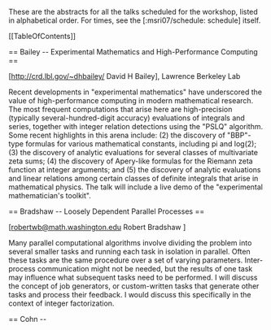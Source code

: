 These are the abstracts for all the talks scheduled for the workshop, listed in 
alphabetical order.  For times, see the [:msri07/schedule: schedule] itself.

[[TableOfContents]]

== Bailey -- Experimental Mathematics and High-Performance Computing ==
 
[http://crd.lbl.gov/~dhbailey/ David H Bailey], Lawrence Berkeley Lab
 
Recent developments in "experimental mathematics" have underscored the value of
high-performance computing in modern mathematical research.  The most frequent
computations that arise here are high-precision (typically
several-hundred-digit accuracy) evaluations of integrals and series, together
with integer relation detections using the "PSLQ" algorithm.  Some recent
highlights in this arena include: (2) the discovery of "BBP"-type formulas for
various mathematical constants, including pi and log(2); (3) the discovery of
analytic evaluations for several classes of multivariate zeta sums; (4) the
discovery of Apery-like formulas for the Riemann zeta function at integer
arguments; and (5) the discovery of analytic evaluations and linear relations
among certain classes of definite integrals that arise in mathematical physics.
The talk will include a live demo of the "experimental mathematician's
toolkit".

== Bradshaw -- Loosely Dependent Parallel Processes ==

[robertwb@math.washington.edu Robert Bradshaw ]

Many parallel computational algorithms involve dividing the problem into
several smaller tasks and running each task in isolation in parallel.  Often
these tasks are the same procedure over a set of varying parameters.
Inter-process communication might not be needed, but the results of one task
may influence what subsequent tasks need to be performed. I will discuss the
concept of job generators, or custom-written tasks that generate other tasks
and process their feedback. I would discuss this specifically in the context of
integer factorization.

== Cohn -- <TITLE> ==
[http://research.microsoft.com/~cohn/ Henry Cohn (Microsoft Research)]

== Cooperman -- Disk-Based Parallel Computing: A New Paradigm ==
[http://www.ccs.neu.edu/home/gene/ Gene Cooperman (Northeastern University)]

Symbolic algebra problems are often characterized by intermediate swell. Hence,
many computations are limited by space rather than by time.  Previously,
practitioners were space-limited by the available aggregate RAM of a
cluster. By using disk as the "new RAM", one can now consider computations that
were previously unthinkable. Such a strategy takes advantage of the parallel
I/O of the many local disks in a cluster. Note that 50 disks provide a parallel
bandwidth of about 2.5 GB/s --- similar to the bandwidth of a single RAM
subsystem. Hence, the local disks of a cluster provide many tens of terabytes
of the new "disk-based RAM", while traditional physical RAM serves as a
cache. Since disk ("disk-based RAM") has poor latency, any computation must be
structured around algorithmic primitives that based on streaming
access. Luckily, in many interesting cases, this is not difficult. We present a
general software architecture and an early implementation of that architecture.


== Edelman -- Interactive Parallel Supercomputing: Today: MATLAB(r) and Python coming Cutting Edge: Symbolic Parallelism with  Mathematica(r) and MAPLE(r) ==
[http://www-math.mit.edu/~edelman/ Alan Edelman (MIT)]

Star-P is a unique technology offered by Interactive Supercomputing after
nurturing at MIT. Star-P through its abstractions is solving the ease of use
problem that has plagued supercomputing. Some of the innovative features of
Star-P are the ability to program in MATLAB, hook in task parallel codes
written using a processor free abstraction, hook in existing parallel codes,
and obtain the performance that represents the HPC promise. All this is
through a client/server interface. Other clients such as Python or R could
be possible. The MATLAB, Python, or R becomes the "browser." Parallel
computing remains challenging, compared to serial coding but it is now that
much easier compared to solutions such as MPI. Users of MPI can plug in
their previously written codes and libraries and continue forward in Star-P.

Numerical computing is challenging enough in a parallel environment,
symbolic computing will require even more research and more challenging
problems to be solved. In this talk we will demonstrate the possibilities
and the pitfalls.

== Granger -- Interactive Parallel Computing using Python and IPython ==

[http://txcorp.com Brian Granger - Tech X Corp.]

Interactive computing environments, such as Matlab, IDL and
Mathematica are popular among researchers because their
interactive nature is well matched to the exploratory nature of
research.  However, these systems have one critical weakness:
they are not designed to take advantage of parallel computing
hardware such as multi-core CPUs, clusters and supercomputers.
Thus, researchers usually turn to non-interactive compiled
languages, such as C/C++/Fortran when parallelism is needed.

In this talk I will describe recent work on the IPython project
to implement a software architecture that allows parallel
applications to be developed, debugged, tested, executed and
monitored in a fully interactive manner using the Python
programming language.  This system is fully functional and allows
many types of parallelism to be expressed, including message
passing (using MPI), task farming, shared memory, and custom user
defined approaches.  I will describe the architecture, provide an
overview of its basic usage and then provide more sophisticated
examples of how it can be used in the development of new parallel
algorithms.  Because IPython is one of the components of the SAGE
system, I will also discuss how IPython's parallel computing
capabilities can be used in that context.


== Harrison -- Science at the petascale: tools in the tool box. ==

[http://www.csm.ornl.gov/ccsg/html/staff/harrison.html Robert Harrison ] (Oak Ridge 
National Lab)

Petascale computing will require coordinating the actions of 100,000+
processors, and directing the flow of data between up to six levels
of memory hierarchy and along channels that differ by over a factor of
100 in bandwidth. Amdahl's law requires that petascale applications
have less than 0.001% sequential or replicated work in order to
be at least 50% efficient. These are profound challenges for all but
the most regular or embarrassingly parallel applications, yet we also
demand that not just bigger and better, but fundamentally new science.
In this presentation I will discuss how we are attempting to confront
simultaneously the complexities of petascale computation while
increasing our scientific productivity. I hope that I can convince you
that our development of MADNESS (multiresolution adaptive numerical
scientific simulation) is not as crazy as it sounds.

This work is funded by the U.S. Department of Energy, the division of
Basic Energy Science, Office of Science, and was performed in part
using resources of the National Center for Computational Sciences, both
under contract DE-AC05-00OR22725 with Oak Ridge National Laboratory.


== Hart -- Parallel Computation in Number Theory ==
[http://www.maths.warwick.ac.uk/~masfaw/ Bill Hart (Warwick)]


This talk will have two sections. The first will
introduce a new library for number theory which is
under development, called FLINT. I will discuss the
various algorithms already available in FLINT, compare
them with similar implementations available elsewhere,
and speak about what the future holds for FLINT, with
the focus on parallel processing and integration into
Pari and the SAGE package.

The second part of the talk will focus on low level
implementation details of parallel algorithms in
number theory. In particular I will discuss the design
decisions that we have made so far in the FLINT
library to facilitate multicore and multiprocessor
platforms.

If time permits, there will be a live demonstration.

== Hida -- <TITLE> ==
[http://www.cs.berkeley.edu/~yozo/ Yozo Hida (UC Berkeley)]

== Khan -- Game Theoretical Solutions for Data Replication in Distributed Computing Systems ==

[sakhan@cse.uta.edu Samee Khan]

Data replication is an essential technique employed to reduce the user
perceived access time in distributed computing systems. One can find numerous
algorithms that address the data replication problem (DRP) each contributing in
its own way. These range from the traditional mathematical optimization
techniques, such as, linear programming, dynamic programming, etc. to the
biologically inspired meta-heuristics. We aim to introduce game theory as a new
oracle to tackle the data replication problem. The beauty of the game theory
lies in its flexibility and distributed architecture, which is well-suited to
address the DRP. We will specifically use action theory (a special branch of
game theory) to identify techniques that will effectively and efficiently solve
the DRP. Game theory and its necessary properties are briefly introduced,
followed by a through and detailed mapping of the possible game theoretical
techniques and DRP. As an example, we derive a game theoretical algorithm for
the DRP, and propose several extensions of it. An elaborate experimental setup
is also detailed, where the derived algorithm is comprehensively evaluated
against three conventional techniques, branch and bound, greedy and genetic
algorithms.

== Kotsireas -- Combinatorial Designs: constructions, algorithms and new results ==

[ ikotsire@wlu.ca Ilias Kotsireas]

We plan to describe recent progress in the search for combinatorial designs of
high order. This progress has been achieved via some algorithmic concepts, such
as the periodic autocorrelation function, the discrete Fourier transform and
the power spectral density criterion, in conjunction with heuristic
observations on plausible patterns for the locations of zero elements. The
discovery of such patterns is done using meta-programming and automatic code
generation (and perhaps very soon data mining algorithms) and reveals the
remarkable phenomenon of crystalization, which does not yet possess a
satisfactory explanation. The resulting algorithms are amenable to parallelism
and we have implemented them on supercomputers, typically as implicit parallel
algorithms.

== Leykin -- Parallel computation of Grobner bases in the Weyl algebra ==

[leykin@ima.umn.edu Anton Leykin ]

The usual machinery of Grobner bases can be applied to non-commutative algebras
of the so-called solvable type. One of them, the Weyl algebra, plays the
central role in the computations with $D$-modules. The practical complexity of
the Grobner bases computation in the Weyl algebra is much higher than in the
(commutative) polynomial rings, therefore, calling naturally for parallel
computation.  We have developed an algorithm to perform such computation
employing the master-slave paradigm. Our implementation, which has been carried
out in C++ using MPI, draws ideas from both Buchberger algorithm and
Faug\`{e}re's $F_4$. It exhibits better speedups for the Weyl algebra in
comparison to polynomial problems of the similar size.

== Martin -- MPMPLAPACK: The Massively Parallel Multi-Precision Linear Algebra Package ==

[http://www.math.jmu.edu/~martin/ Jason Martin (James Madison University)]

For several decades, researchers in the applied fields have had access
to powerful linear algebra packages designed to run on massively
parallel systems.  Libraries such as ScaLAPACK and PLAPACK provide a
rich set of functions (usually based on BLAS) for performing linear
algebra over single or double precision real or complex data.
However, such libraries are of limited use to researchers in discrete
mathematics who often need to compute with multi-precision data types.

This talk will cover a massively parallel multi-precision linear
algebra package that I am attempting to write.  The goal of this C/MPI
library is to provide drop-in parallel functionality to existing
number theory and algebraic geometry programs (such as Pari, Sage, and
Macaulay2) while preserving enough flexibility to eventually become a
full multi-precision version of PLAPACK.  I will describe some
architectural assumptions, design descisions, and benchmarks made so
far and actively solicit input from the audience (I'll buy coffee for
the person who suggests the best alternative to the current name).

== Maza-Xie -- <TITLE> ==
[http://www.csd.uwo.ca/~moreno/ Moreno Maza and Xie (Western Ontario)]

== Noel -- Structure and Representations of Real Reductive Lie Groups: A Computational Approach ==

[http://www.math.umb.edu/~anoel/ Alfred Noel (UMass Boston / MIT)]

I work with David Vogan (MIT) on the Atlas of Lie Groups and Representations. This is a project to make available information about representations of semi-simple Lie groups over real and p-adic fields. Of particular importance is the problem of the unitary dual: classifying all of the irreducible unitary representations of a given Lie group.

I will present some of the main ideas behind the current and very preliminary version of the software. I will provide some examples also. Currently, we are developing sequential algorithms that are implemented in C++. However, because of time and space complexity we are slowly moving in the direction of parallel computation. For example, David Vogan is experimenting with multi-threads in the K-L polynomials computation module.

This talk is in memory of Fokko du Cloux, the French mathematician who, until a few months ago, was the lead developer. He died this past November.

== Pernet -- Parallelism perspectives for the LinBox library ==

[cpernet@uwaterloo.ca Clement Pernet]

LinBox is a generic library for efficient linear algebra with blackbox or dense matrices over a finite fields or Z. We first prent a few notions of the
sequential implementations of selected problems, such as the system resolution or multiple triangular system resolution, or the chinese remaindering
algorithm.
Then we expose perspectives for incorporating parallelism in LinBox, including multi-prime lifting for system resolution over Q, or parallel chinese
remaindering. This last problem raises the difficult problem of combining early termination and work-stealing techniques.

== Qiang -- Distributed Computing using SAGE ==
[http://www.yiqiang.net/ Yi Qiang (UW)]


Distributed SAGE (DSAGE) is a distributed computing framework for
SAGE which allows users to easily parallelize computations and
interact with them in a fluid and natural way. This talk will be
focused on the design and implementation of the distributed computing
framework in SAGE.  I will describe the application of the
distributed computing framework to several problems, including the
problem of integer factorization and distributed ray tracing.
Demonstrations of using Distributed SAGE to tackle both problems will
be given plus information on how to parallelize your own problems.  I
will also talk about design issues and considerations that have been
resolved or are yet unresolved in implementing Distributed SAGE.


== Roch -- Processor oblivious parallel algorithms with provable performances: applications ==

[http://www-id.imag.fr/Laboratoire/Membres/Roch_Jean-Louis/perso.html Jean-Louis Roch (France)]

Based on a work-stealing schedule, the on-line coupling of two algorithms
(one sequential; the other one recursive parallel and fine grain) enables
the design of programs that scale with provable performances on various
parallel architectures, from multi-core machines to heterogeneous grids,
including processors with changing speeds. After presenting a generic scheme
and framework, on top of the middleware KAAPI/Athapascan that efficiently
supports work-stealing, we present practical applications such as: prefix
computation, real time 3D-reconstruction, Chinese remainder modular lifting
with early termination, data compression.


== Tonchev -- Combinatorial designs and code synchronization ==

[tonchev@mtu.edu Vladimir Tonchev ]

Difference systems of sets are combinatorial designs that arise in connection
with code synchronization.  Algebraic constructions based on cyclic difference
sets and finite geometry and algorithms for finding optimal difference systems
of sets are discussed.

== Verschelde -- Parallel Homotopy Algorithms to Solve Polynomial Systems ==
[http://www.math.uic.edu/~jan/ Jan Verschelde (UIC)]

A homotopy is a family of polynomial systems which defines a deformation
from a system with known solutions to a system whose solutions are needed.
Via dynamic load balancing we may distribute the solution paths so that a
close to optimal speed up is achieved.  Polynomial systems -- such as the
9-point problem in mechanical design leading to 286,760 paths -- whose
solving required real supercomputers twenty years ago can now be handled
by modest personal cluster computers, and soon by multicore multiprocessor
workstations.  Larger polynomial systems however may lead to more
numerical difficulties which may skew the timing results, so that
attention must be given to "quality up" as well.  Modern homotopy methods
consist of sequences of different families of polynomial systems so that
not only the solution paths but also parametric polynomial systems must be
exchanged frequently.


== Wolf & Neun -- Parallel sparsening and simplification of systems of equations ==
[ twolf@brocku.ca Thomas Wolf ]
[ neun@zib.de Winfried Neun ]

In a Groebner Basis computation the guiding principle for pairing and
`reducing' equations is a total ordering of monomials or of derivatives for
differential Groebner Bases. If reduction based on an ordering is replaced by
reduction to minimize the number of terms of an equation through another
equation then on the downside the resulting (shorter) system does depend on the
order of pairing of equations for shortening but on the upside there are number
of advantages that makes this procedure a perfect addition/companion to the
Groebner Basis computation. Such features are:

  - In contrast to Groebner Basis computations, this algorithm is safe in the
sense that it does not need any significant amount of memory, even not
temporarily.

  - It is self-enforcing, i.e. the shorter equations become, the more useful
  for shortening other equations they potentially get.

  - Equations in a sparse system are less coupled and a cost effective
elimination strategy (ordering) is much easier to spot (for humans and
computers) than for a dense system.

  - Statistical tests show that the probability of random polynomials to
  factorize increases drastically the fewer terms a polynomial has.

  - By experience the shortening of partial differential equations increases
their chance to become ordinary differential equations which are usually easier
to solve explicitly.

  - The likelyhood of shortenings to be possible is especially high for large
overdetermined systems. This is because the number of pairings goes
quadratically with the number of equations but for overdetermined systems, more
equations does not automatically mean more unknowns to occur which potentially
obstruct shortening by introducing terms that can not cancel.

  - The algorithm offers a fine grain parallelization in the computation to
shorten one equation with another one and a coarse grain parallelization in
that any pair of two equations of a larger system can be processed in parallel.
In the talk we will present the algorithm, show examples supporting the above
statements and give a short demo.

== Yelick -- <TITLE> ==
[http://www.cs.berkeley.edu/~yelick/ Kathy Yelick (UC Berkeley)]

== Zhuang -- Parallel Implementation of Polyhedral Homotopy Methods ==
[yzhuan1@math.uic.edu Yan Zhuang]

Homotopy methods to solve polynomial systems are well suited for parallel
computing because the solution paths defined by the homotopy can be tracked
independently. For sparse polynomial systems, polyhedral methods give efficient
homotopy algorithms. The polyhedral homotopy methods run in three stages: (1)
compute the mixed volume; (2) solve a random coefficient start system; (3)
track solution paths to solve the target system.  This paper is about how to
parallelize the second stage in PHCpack. We use a static workload distribution
algorithm and achieve a good speedup on the cyclic n-roots benchmark
systems. Dynamic workload balancing leads to reduced wall times on large
polynomial systems which arise in mechanism design.
